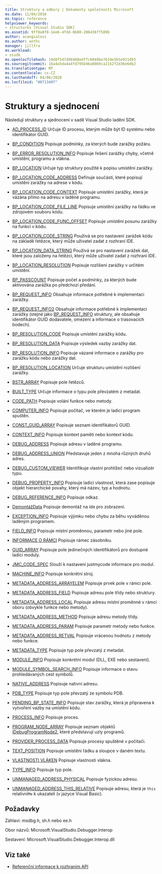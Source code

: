 ```yaml
---
title: Struktury a odbory | Dokumenty společnosti Microsoft
ms.date: 11/04/2016
ms.topic: reference
helpviewer_keywords:
- structures [Visual Studio SDK]
ms.assetid: 9ff0a8f8-1ee6-4fdd-8b80-206436ff589b
author: acangialosi
ms.author: anthc
manager: jillfra
ms.workload:
- vssdk
ms.openlocfilehash: 19d8f547d98488edffc6049be7619e5b5e921d93
ms.sourcegitcommit: 16a4a5da4a4fd795b46a0869ca2152f2d36e6db2
ms.translationtype: MT
ms.contentlocale: cs-CZ
ms.lasthandoff: 04/06/2020
ms.locfileid: "80713497"
---
```

# <a name="structures-and-unions"></a>Struktury a sjednocení
Následují struktury a sjednocení v sadě Visual Studio ladění SDK.

- [AD_PROCESS_ID](../../../extensibility/debugger/reference/ad-process-id.md) Určuje ID procesu, kterým může být ID systému nebo identifikátor GUID.

- [BP_CONDITION](../../../extensibility/debugger/reference/bp-condition.md) Popisuje podmínky, za kterých bude zarážky požáru.

- [BP_ERROR_RESOLUTION_INFO](../../../extensibility/debugger/reference/bp-error-resolution-info.md) Popisuje řešení zarážky chyby, včetně umístění, programu a vlákna.

- [BP_LOCATION](../../../extensibility/debugger/reference/bp-location.md) Určuje typ struktury použité k popisu umístění zarážky.

- [BP_LOCATION_CODE_ADDRESS](../../../extensibility/debugger/reference/bp-location-code-address.md) Definuje součásti, které popisují umístění zarážky na adrese v kódu.

- [BP_LOCATION_CODE_CONTEXT](../../../extensibility/debugger/reference/bp-location-code-context.md) Popisuje umístění zarážky, která je vázána přímo na adresu v laděné programu.

- [BP_LOCATION_CODE_FILE_LINE](../../../extensibility/debugger/reference/bp-location-code-file-line.md) Popisuje umístění zarážky na řádku ve zdrojovém souboru kódu.

- [BP_LOCATION_CODE_FUNC_OFFSET](../../../extensibility/debugger/reference/bp-location-code-func-offset.md) Popisuje umístění posunu zarážky na funkci v kódu.

- [BP_LOCATION_CODE_STRING](../../../extensibility/debugger/reference/bp-location-code-string.md) Používá se pro nastavení zarážek kódu na základě řetězce, který může uživatel zadat z rozhraní IDE.

- [BP_LOCATION_DATA_STRING](../../../extensibility/debugger/reference/bp-location-data-string.md) Používá se pro nastavení zarážek dat, které jsou založeny na řetězci, který může uživatel zadat z rozhraní IDE.

- [BP_LOCATION_RESOLUTION](../../../extensibility/debugger/reference/bp-location-resolution.md) Popisuje rozlišení zarážky v určitém umístění.

- [BP_PASSCOUNT](../../../extensibility/debugger/reference/bp-passcount.md) Popisuje počet a podmínky, za kterých bude aktivována zarážka po předchozí předání.

- [BP_REQUEST_INFO](../../../extensibility/debugger/reference/bp-request-info.md) Obsahuje informace potřebné k implementaci zarážky.

- [BP_REQUEST_INFO2](../../../extensibility/debugger/reference/bp-request-info2.md) Obsahuje informace potřebné k implementaci zarážky (stejné jako [BP_REQUEST_INFO](../../../extensibility/debugger/reference/bp-request-info.md) struktury, ale obsahuje identifikátor GUID dodavatele, omezení a informace o trasovacích bodech).

- [BP_RESOLUTION_CODE](../../../extensibility/debugger/reference/bp-resolution-code.md) Popisuje umístění zarážky kódu.

- [BP_RESOLUTION_DATA](../../../extensibility/debugger/reference/bp-resolution-data.md) Popisuje výsledek vazby zarážky dat.

- [BP_RESOLUTION_INFO](../../../extensibility/debugger/reference/bp-resolution-info.md) Popisuje vázané informace o zarážky pro zarážku kódu nebo zarážky dat.

- [BP_RESOLUTION_LOCATION](../../../extensibility/debugger/reference/bp-resolution-location.md) Určuje strukturu umístění rozlišení zarážky.

- [BSTR_ARRAY](../../../extensibility/debugger/reference/bstr-array.md) Popisuje pole řetězců.

- [BUILT_TYPE](../../../extensibility/debugger/reference/built-type.md) Určuje informace o typu pole převzatém z metadat.

- [CODE_PATH](../../../extensibility/debugger/reference/code-path.md) Popisuje volání funkce nebo metody.

- [COMPUTER_INFO](../../../extensibility/debugger/reference/computer-info.md) Popisuje počítač, ve kterém je ladicí program spuštěn.

- [CONST_GUID_ARRAY](../../../extensibility/debugger/reference/const-guid-array.md) Popisuje seznam identifikátorů GUID.

- [CONTEXT_INFO](../../../extensibility/debugger/reference/context-info.md) Popisuje kontext paměti nebo kontext kódu.

- [DEBUG_ADDRESS](../../../extensibility/debugger/reference/debug-address.md) Popisuje adresu v laděné programu.

- [DEBUG_ADDRESS_UNION](../../../extensibility/debugger/reference/debug-address-union.md) Představuje jeden z mnoha různých druhů adres.

- [DEBUG_CUSTOM_VIEWER](../../../extensibility/debugger/reference/debug-custom-viewer.md) Identifikuje vlastní prohlížeč nebo vizualizér typu.

- [DEBUG_PROPERTY_INFO](../../../extensibility/debugger/reference/debug-property-info.md) Popisuje ladicí vlastnost, která zase popisuje objekt hierarchické povahy, který má název, typ a hodnotu.

- [DEBUG_REFERENCE_INFO](../../../extensibility/debugger/reference/debug-reference-info.md) Popisuje odkaz.

- [DemontážData](../../../extensibility/debugger/reference/disassemblydata.md) Popisuje demontáž na ide pro zobrazení.

- [EXCEPTION_INFO](../../../extensibility/debugger/reference/exception-info.md) Popisuje výjimku nebo chybu za běhu vyváděnou laděným programem.

- [FIELD_INFO](../../../extensibility/debugger/reference/field-info.md) Popisuje místní proměnnou, parametr nebo jiné pole.

- [INFORMACE O RÁMCI](../../../extensibility/debugger/reference/frameinfo.md) Popisuje rámec zásobníku.

- [GUID_ARRAY](../../../extensibility/debugger/reference/guid-array.md) Popisuje pole jedinečných identifikátorů pro dostupné ladicí moduly.

- [JMC_CODE_SPEC](../../../extensibility/debugger/reference/jmc-code-spec.md) Slouží k nastavení justmycode informace pro modul.

- [MACHINE_INFO](../../../extensibility/debugger/reference/machine-info.md) Popisuje konkrétní stroj.

- [METADATA_ADDRESS_ARRAYELEM](../../../extensibility/debugger/reference/metadata-address-arrayelem.md) Popisuje prvek pole v rámci pole.

- [METADATA_ADDRESS_FIELD](../../../extensibility/debugger/reference/metadata-address-field.md) Popisuje adresu pole třídy nebo struktury.

- [METADATA_ADDRESS_LOCAL](../../../extensibility/debugger/reference/metadata-address-local.md) Popisuje adresu místní proměnné v rámci oboru (obvykle funkce nebo metody).

- [METADATA_ADDRESS_METHOD](../../../extensibility/debugger/reference/metadata-address-method.md) Popisuje adresu metody třídy.

- [METADATA_ADDRESS_PARAM](../../../extensibility/debugger/reference/metadata-address-param.md) Popisuje parametr metody nebo funkce.

- [METADATA_ADDRESS_RETVAL](../../../extensibility/debugger/reference/metadata-address-retval.md) Popisuje vrácenou hodnotu z metody nebo funkce.

- [METADATA_TYPE](../../../extensibility/debugger/reference/metadata-type.md) Popisuje typ pole převzatý z metadat.

- [MODULE_INFO](../../../extensibility/debugger/reference/module-info.md) Popisuje konkrétní modul (DLL, EXE nebo sestavení).

- [MODULE_SYMBOL_SEARCH_INFO](../../../extensibility/debugger/reference/module-symbol-search-info.md) Popisuje informace o stavu prohledávaných cest symbolů.

- [NATIVE_ADDRESS](../../../extensibility/debugger/reference/native-address.md) Popisuje nativní adresu.

- [PDB_TYPE](../../../extensibility/debugger/reference/pdb-type.md) Popisuje typ pole převzatý ze symbolu PDB.

- [PENDING_BP_STATE_INFO](../../../extensibility/debugger/reference/pending-bp-state-info.md) Popisuje stav zarážky, která je připravena k vytvoření vazby na umístění kódu.

- [PROCESS_INFO](../../../extensibility/debugger/reference/process-info.md) Popisuje proces.

- [PROGRAM_NODE_ARRAY](../../../extensibility/debugger/reference/program-node-array.md) Popisuje seznam objektů [IDebugProgramNode2,](../../../extensibility/debugger/reference/idebugprogramnode2.md) které představují uzly programů.

- [PROVIDER_PROCESS_DATA](../../../extensibility/debugger/reference/provider-process-data.md) Popisuje procesy spuštěné v počítači.

- [TEXT_POSITION](../../../extensibility/debugger/reference/text-position.md) Popisuje umístění řádku a sloupce v daném textu.

- [VLASTNOSTI VLÁKEN](../../../extensibility/debugger/reference/threadproperties.md) Popisuje vlastnosti vlákna.

- [TYPE_INFO](../../../extensibility/debugger/reference/type-info.md) Popisuje typ pole.

- [UNMANAGED_ADDRESS_PHYSICAL](../../../extensibility/debugger/reference/unmanaged-address-physical.md) Popisuje fyzickou adresu.

- [UNMANAGED_ADDRESS_THIS_RELATIVE](../../../extensibility/debugger/reference/unmanaged-address-this-relative.md) Popisuje adresu, která je `this` relativní`Me` k ukazateli (v jazyce Visual Basic).

## <a name="requirements"></a>Požadavky
 Záhlaví: msdbg.h, sh.h nebo ee.h

 Obor názvů: Microsoft.VisualStudio.Debugger.Interop

 Sestavení: Microsoft.VisualStudio.Debugger.Interop.dll

## <a name="see-also"></a>Viz také
- [Referenční informace k rozhraním API](../../../extensibility/debugger/reference/api-reference-visual-studio-debugging.md)

